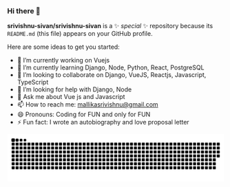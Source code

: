 ### Hi there 👋


**srivishnu-sivan/srivishnu-sivan** is a ✨ _special_ ✨ repository because its `README.md` (this file) appears on your GitHub profile.

Here are some ideas to get you started:

- 🔭 I’m currently working on Vuejs 
- 🌱 I’m currently learning Django, Node, Python, React, PostgreSQL
- 👯 I’m looking to collaborate on Django, VueJS, Reactjs, Javascript, TypeScript
- 🤔 I’m looking for help with Django, Node
- 💬 Ask me about Vue js and Javascript
- 📫 How to reach me: mallikasrivishnu@gmail.com
- 😄 Pronouns: Coding for FUN and only for FUN
- ⚡ Fun fact: I wrote an autobiography and love proposal letter
  
<picture>
 <source media="(prefers-color-scheme: dark)" srcset="./snake-dark.svg">
 <img alt="snake!" src="./snake.svg">
</picture>
